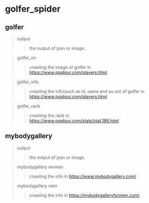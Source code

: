 # golfer_spider

## golfer
> output
>> the output of json or image.

> golfer_im
>> crawling the image of golfer in https://www.pgatour.com/players.html.

> golfer_info
>> crawling the info(such as id, name and so on) of golfer in https://www.pgatour.com/players.html.

> golfer_rank
>> crawling the rank in https://www.pgatour.com/stats/stat.186.html.

## mybodygallery
> output
>> the output of json or image.

> mybodygallery women
>> crawling the info in https://www.mybodygallery.com/.

> mybodygallery men
>> crawling the info in https://mybodygalleryformen.com/.